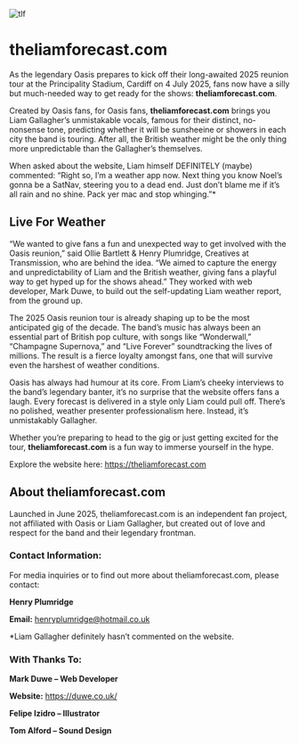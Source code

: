 ![tlf](https://github.com/user-attachments/assets/f8ffcf3b-df5a-49b3-8347-8e3bebc50bab)

# theliamforecast.com

As the legendary Oasis prepares to kick off their long-awaited 2025 reunion tour at the Principality Stadium, Cardiff on 4 July 2025, fans now have a silly but much-needed way to get ready for the shows: **theliamforecast.com**. 

Created by Oasis fans, for Oasis fans, **theliamforecast.com** brings you Liam Gallagher’s unmistakable vocals, famous for their distinct, no-nonsense tone, predicting whether it will be sunsheeine or showers in each city the band is touring. After all, the British weather might be the only thing more unpredictable than the Gallagher’s themselves.

When asked about the website, Liam himself DEFINITELY (maybe) commented: “Right so, I’m a weather app now. Next thing you know Noel’s gonna be a SatNav, steering you to a dead end. Just don’t blame me if it’s all rain and no shine. Pack yer mac and stop whinging.”*

## Live For Weather

“We wanted to give fans a fun and unexpected way to get involved with the Oasis reunion,” said Ollie Bartlett & Henry Plumridge, Creatives at Transmission, who are behind the idea. “We aimed to capture the energy and unpredictability of Liam and the British weather, giving fans a playful way to get hyped up for the shows ahead.” They worked with web developer, Mark Duwe, to build out the self-updating Liam weather report, from the ground up.

The 2025 Oasis reunion tour is already shaping up to be the most anticipated gig of the decade. The band’s music has always been an essential part of British pop culture, with songs like “Wonderwall,” “Champagne Supernova,” and “Live Forever” soundtracking the lives of millions. The result is a fierce loyalty amongst fans, one that will survive even the harshest of weather conditions. 

Oasis has always had humour at its core. From Liam’s cheeky interviews to the band’s legendary banter, it’s no surprise that the website offers fans a laugh. Every forecast is delivered in a style only Liam could pull off. There’s no polished, weather presenter professionalism here. Instead, it’s unmistakably Gallagher. 

Whether you’re preparing to head to the gig or just getting excited for the tour, **theliamforecast.com** is a fun way to immerse yourself in the hype.

Explore the website here: https://theliamforecast.com

## About theliamforecast.com

Launched in June 2025, theliamforecast.com is an independent fan project, not affiliated with Oasis or Liam Gallagher, but created out of love and respect for the band and their legendary frontman. 

### Contact Information:

For media inquiries or to find out more about theliamforecast.com, please contact:

**Henry Plumridge**

**Email:** henryplumridge@hotmail.co.uk

*Liam Gallagher definitely hasn’t commented on the website.

### With Thanks To:

**Mark Duwe – Web Developer**

**Website:** https://duwe.co.uk/

**Felipe Izidro – Illustrator**

**Tom Alford – Sound Design**
